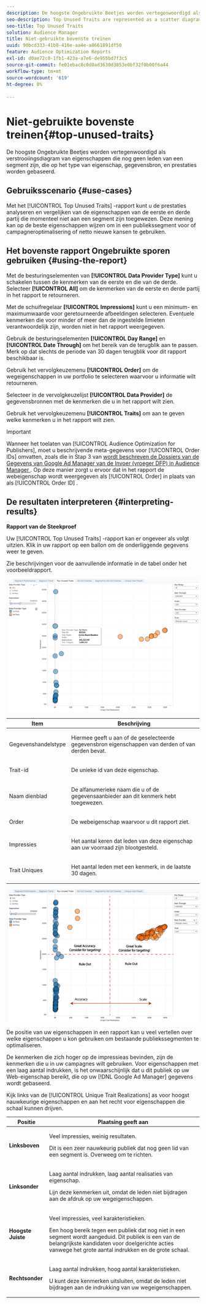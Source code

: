 ```yaml
---
description: De hoogste Ongebruikte Beetjes worden vertegenwoordigd als verstrooiingsdiagram van eigenschappen die nog geen leden van een segment zijn, die op het type van eigenschap, gegevensbron, en prestaties worden gebaseerd.
seo-description: Top Unused Traits are represented as a scatter diagram of traits that are not yet members of a segment, based on trait type, data source, and performance.
seo-title: Top Unused Traits
solution: Audience Manager
title: Niet-gebruikte bovenste treinen
uuid: 90bcd333-41b8-416e-aa4e-a8661891df50
feature: Audience Optimization Reports
exl-id: d0ae72c0-1fb1-423a-a7e6-de955bd7f3c5
source-git-commit: fe01ebac8c0d0ad3630d3853e0bf32f0b00f6a44
workflow-type: tm+mt
source-wordcount: '619'
ht-degree: 0%

---
```


# Niet-gebruikte bovenste treinen{#top-unused-traits}

De hoogste Ongebruikte Beetjes worden vertegenwoordigd als verstrooiingsdiagram van eigenschappen die nog geen leden van een segment zijn, die op het type van eigenschap, gegevensbron, en prestaties worden gebaseerd.

## Gebruiksscenario {#use-cases}

Met het [!UICONTROL Top Unused Traits] -rapport kunt u de prestaties analyseren en vergelijken van de eigenschappen van de eerste en derde partij die momenteel niet aan een segment zijn toegewezen. Deze mening kan op de beste eigenschappen wijzen om in een publiekssegment voor of campagneroptimalisering of netto nieuwe kansen te gebruiken.

## Het bovenste rapport Ongebruikte sporen gebruiken {#using-the-report}

Met de besturingselementen van **[!UICONTROL Data Provider Type]** kunt u schakelen tussen de kenmerken van de eerste en die van de derde. Selecteer **[!UICONTROL All]** om de kenmerken van de eerste en derde partij in het rapport te retourneren.

Met de schuifregelaar **[!UICONTROL Impressions]** kunt u een minimum- en maximumwaarde voor geretourneerde afbeeldingen selecteren. Eventuele kenmerken die voor minder of meer dan de ingestelde limieten verantwoordelijk zijn, worden niet in het rapport weergegeven.

Gebruik de besturingselementen **[!UICONTROL Day Range]** en **[!UICONTROL Date Through]** om het bereik van de terugblik aan te passen. Merk op dat slechts de periode van 30 dagen terugblik voor dit rapport beschikbaar is.

Gebruik het vervolgkeuzemenu **[!UICONTROL Order]** om de wegeigenschappen in uw portfolio te selecteren waarvoor u informatie wilt retourneren.

Selecteer in de vervolgkeuzelijst **[!UICONTROL Data Provider]** de gegevensbronnen met de kenmerken die u in het rapport wilt zien.

Gebruik het vervolgkeuzemenu **[!UICONTROL Traits]** om aan te geven welke kenmerken u in het rapport wilt zien.

>[!IMPORTANT]
>
>Wanneer het toelaten van [!UICONTROL Audience Optimization for Publishers], moet u beschrijvende meta-gegevens voor [!UICONTROL Order IDs] omvatten, zoals die in Stap 3 van [ wordt beschreven de Dossiers van de Gegevens van Google Ad Manager van de Invoer (vroeger DFP) in Audience Manager ](../../../reporting/audience-optimization-reports/aor-publishers/import-dfp.md). Op deze manier zorgt u ervoor dat in het rapport de webeigenschap wordt weergegeven als [!UICONTROL Order] in plaats van als [!UICONTROL Order ID] .

## De resultaten interpreteren {#interpreting-results}

**Rapport van de Steekproef**

Uw [!UICONTROL Top Unused Traits] -rapport kan er ongeveer als volgt uitzien. Klik in uw rapport op een ballon om de onderliggende gegevens weer te geven.

Zie beschrijvingen voor de aanvullende informatie in de tabel onder het voorbeeldrapport.

![](assets/publisher_unused_traits.png)

<table id="table_AFE2540583C34835B04584693ADFD26A"> 
 <thead> 
  <tr> 
   <th colname="col1" class="entry"> Item </th> 
   <th colname="col2" class="entry"> Beschrijving </th> 
  </tr>
 </thead>
 <tbody> 
  <tr> 
   <td colname="col1"> <p><span class="wintitle"> Gegevenshandelstype </span> </p> </td> 
   <td colname="col2"> <p>Hiermee geeft u aan of de geselecteerde gegevensbron eigenschappen van derden of van derden bevat. </p> </td> 
  </tr> 
  <tr> 
   <td colname="col1"> <p><span class="wintitle"> Trait-id </span> </p> </td> 
   <td colname="col2"> <p>De unieke id van deze eigenschap. </p> </td> 
  </tr> 
  <tr> 
   <td colname="col1"> <p><span class="wintitle"> Naam dienblad </span> </p> </td> 
   <td colname="col2"> <p>De alfanumerieke naam die u of de gegevensaanbieder aan dit kenmerk hebt toegewezen. </p> </td> 
  </tr> 
  <tr> 
   <td colname="col1"> <p><span class="wintitle"> Order </span> </p> </td> 
   <td colname="col2"> <p>De webeigenschap waarvoor u dit rapport ziet. </p> </td> 
  </tr> 
  <tr> 
   <td colname="col1"> <p><span class="wintitle"> Impressies </span> </p> </td> 
   <td colname="col2"> <p>Het aantal keren dat leden van deze eigenschap aan uw voorraad zijn blootgesteld. </p> </td> 
  </tr> 
  <tr> 
   <td colname="col1"> <p><span class="wintitle"> Trait Uniques </span> </p> </td> 
   <td colname="col2"> <p>Het aantal leden met een kenmerk, in de laatste 30 dagen. </p> </td> 
  </tr> 
 </tbody> 
</table>

![](assets/publisher_unused_traits_final.png)

De positie van uw eigenschappen in een rapport kan u veel vertellen over welke eigenschappen u kon gebruiken om bestaande publiekssegmenten te optimaliseren.

De kenmerken die zich hoger op de impressieas bevinden, zijn de kenmerken die u in uw campagnes wilt gebruiken. Voor eigenschappen met een laag aantal indrukken, is het onwaarschijnlijk dat u dit publiek op uw Web-eigenschap bereikt, die op uw [!DNL Google Ad Manager] gegevens wordt gebaseerd.

Kijk links van de [!UICONTROL Unique Trait Realizations] as voor hoogst nauwkeurige eigenschappen en aan het recht voor eigenschappen die schaal kunnen drijven.

<table id="table_A29253B30DFA4CD7B3B7C320DE0BDEA4"> 
 <thead> 
  <tr> 
   <th colname="col1" class="entry"> Positie </th> 
   <th colname="col2" class="entry"> Plaatsing geeft aan </th> 
  </tr> 
 </thead>
 <tbody> 
  <tr> 
   <td colname="col1"> <p> <b> Linksboven </b> </p> </td> 
   <td colname="col2"> <p>Veel impressies, weinig resultaten. </p> <p>Dit is een zeer nauwkeurig publiek dat nog geen lid van een segment is. Overweeg om te richten. </p> </td> 
  </tr> 
  <tr> 
   <td colname="col1"> <p> <b> Linksonder </b> </p> </td> 
   <td colname="col2"> <p>Laag aantal indrukken, laag aantal realisaties van eigenschap. </p> <p> Lijn deze kenmerken uit, omdat de leden niet bijdragen aan de afdruk op uw wegeigenschappen. </p> </td> 
  </tr> 
  <tr> 
   <td colname="col1"> <p> <b> Hoogste Juiste </b> </p> </td> 
   <td colname="col2"> <p>Veel impressies, veel karakteristieken. </p> <p>Een hoog bereik tegen een publiek dat nog niet in een segment wordt aangeduid. Dit publiek is een van de belangrijkste kandidaten voor doelgerichte acties vanwege het grote aantal indrukken en de grote schaal. </p> </td> 
  </tr> 
  <tr> 
   <td colname="col1"> <p> <b> Rechtsonder </b> </p> </td> 
   <td colname="col2"> <p>Laag aantal indrukken, hoog aantal karakteristieken. </p> <p> U kunt deze kenmerken uitsluiten, omdat de leden niet bijdragen aan de indrukking van uw wegeigenschappen. </p> </td> 
  </tr> 
 </tbody> 
</table>
